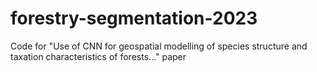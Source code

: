 # forestry-segmentation-2023
Code for "Use of CNN for geospatial modelling of species structure and taxation characteristics of forests..." paper
